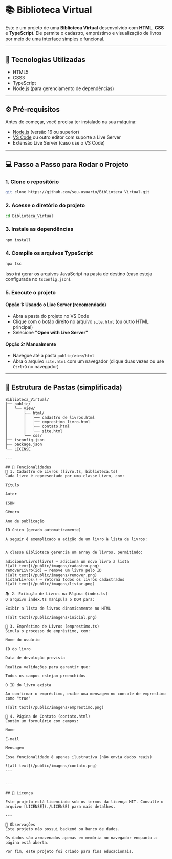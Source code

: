 # 📚 Biblioteca Virtual

Este é um projeto de uma **Biblioteca Virtual** desenvolvido com **HTML**, **CSS** e **TypeScript**. Ele permite o cadastro, empréstimo e visualização de livros por meio de uma interface simples e funcional.

---

## 🧰 Tecnologias Utilizadas

- HTML5
- CSS3
- TypeScript
- Node.js (para gerenciamento de dependências)

---

## ⚙️ Pré-requisitos

Antes de começar, você precisa ter instalado na sua máquina:

- [Node.js](https://nodejs.org/) (versão 16 ou superior)
- [VS Code](https://code.visualstudio.com/) ou outro editor com suporte a Live Server
- Extensão Live Server (caso use o VS Code)

---

## 💻 Passo a Passo para Rodar o Projeto

### 1. Clone o repositório

```bash
git clone https://github.com/seu-usuario/Biblioteca_Virtual.git
```

### 2. Acesse o diretório do projeto

```bash
cd Biblioteca_Virtual
```

### 3. Instale as dependências

```bash
npm install
```

### 4. Compile os arquivos TypeScript

```bash
npx tsc
```

Isso irá gerar os arquivos JavaScript na pasta de destino (caso esteja configurada no `tsconfig.json`).

### 5. Execute o projeto

#### Opção 1: Usando o Live Server (recomendado)

- Abra a pasta do projeto no VS Code
- Clique com o botão direito no arquivo `site.html` (ou outro HTML principal)
- Selecione **"Open with Live Server"**

#### Opção 2: Manualmente

- Navegue até a pasta `public/view/html`
- Abra o arquivo `site.html` com um navegador (clique duas vezes ou use `Ctrl+O` no navegador)

---

## 📁 Estrutura de Pastas (simplificada)

```
Biblioteca_Virtual/
├── public/
│   └── view/
│       ├── html/
│       │   ├── cadastro de livros.html
│       │   ├── emprestimo_livro.html
│       │   ├── contato.html
│       │   └── site.html
│       └── css/
├── tsconfig.json
├── package.json
└── LICENSE

---

## 🧩 Funcionalidades
📘 1. Cadastro de Livros (livro.ts, biblioteca.ts)
Cada livro é representado por uma classe Livro, com:

Título

Autor

ISBN

Gênero

Ano de publicação

ID único (gerado automaticamente)

A seguir é exemplicado a adição de um livro à lista de livros: 


A classe Biblioteca gerencia um array de livros, permitindo:

adicionarLivro(livro) – adiciona um novo livro à lista
![alt text](/public/imagens/cadastro.png)
removerLivro(id) – remove um livro pelo ID
![alt text](/public/imagens/remover.png)
listarLivros() – retorna todos os livros cadastrados
![alt text](/public/imagens/listar.png)

📚 2. Exibição de Livros na Página (index.ts)
O arquivo index.ts manipula o DOM para:

Exibir a lista de livros dinamicamente no HTML

![alt text](/public/imagens/inicial.png)

🔄 3. Empréstimo de Livros (emprestimo.ts)
Simula o processo de empréstimo, com:

Nome do usuário

ID do livro

Data de devolução prevista

Realiza validações para garantir que:

Todos os campos estejam preenchidos

O ID do livro exista

Ao confirmar o empréstimo, exibe uma mensagem no console de emprestimo como "true"

![alt text](/public/imagens/emprestimo.png)

📨 4. Página de Contato (contato.html)
Contém um formulário com campos:

Nome

E-mail

Mensagem

Essa funcionalidade é apenas ilustrativa (não envia dados reais)

![alt text](/public/imagens/contato.png)
---


---

## 📝 Licença

Este projeto está licenciado sob os termos da licença MIT. Consulte o arquivo [LICENSE](./LICENSE) para mais detalhes.

---

📌 Observações
Este projeto não possui backend ou banco de dados.

Os dados são armazenados apenas em memória no navegador enquanto a página está aberta.

Por fim, este projeto foi criado para fins educacionais.